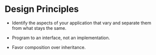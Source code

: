 # Design Principles

* Identify the aspects of your application that vary and separate them from what stays the same.

* Program to an interface, not an implementation.

* Favor composition over inheritance.